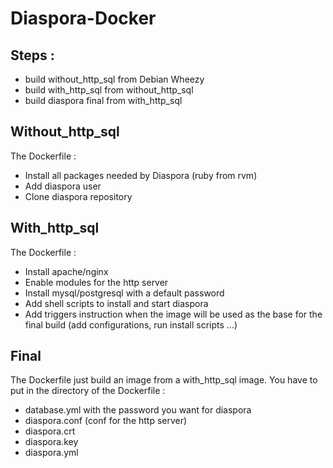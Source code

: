 # Diaspora-Docker

## Steps : 

 - build without_http_sql from Debian Wheezy
 - build with_http_sql from without_http_sql 
 - build diaspora final from with_http_sql

## Without_http_sql

The Dockerfile :

 - Install all packages needed by Diaspora (ruby from rvm)
 - Add diaspora user
 - Clone diaspora repository

## With_http_sql

The Dockerfile :
    
 - Install apache/nginx 
 - Enable modules for the http server
 - Install mysql/postgresql with a default password
 - Add shell scripts to install and start diaspora
 - Add triggers instruction when the image will be used as the base for the final build (add configurations, run install scripts ...)


## Final

The Dockerfile just build an image from a with_http_sql image. You have to put in the directory of the Dockerfile :
    
 - database.yml with the password you want for diaspora
 - diaspora.conf (conf for the http server)
 - diaspora.crt
 - diaspora.key
 - diaspora.yml
